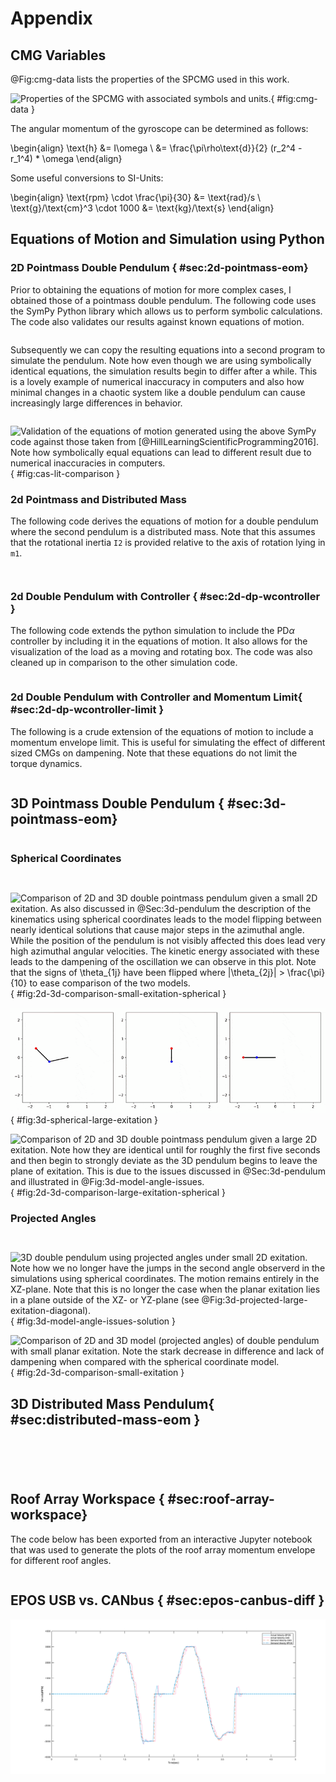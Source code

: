 
# Appendix

## CMG Variables

@Fig:cmg-data lists the properties of the SPCMG used in this work.

![Properties of the SPCMG with associated symbols and units.](./figures/cmg-data.png){ #fig:cmg-data }

The angular momentum of the gyroscope can be determined as follows:

\begin{align}
\text{h} &= I\omega \\
&= \frac{\pi\rho\text{d}}{2} (r_2^4 - r_1^4) * \omega
\end{align}

Some useful conversions to SI-Units:

\begin{align}
\text{rpm} \cdot \frac{\pi}{30} &= \text{rad}/s \\
\text{g}/\text{cm}^3 \cdot 1000 &= \text{kg}/\text{s}
\end{align}

## Equations of Motion and Simulation using Python

### 2D Pointmass Double Pendulum { #sec:2d-pointmass-eom}

Prior to obtaining the equations of motion for more complex cases, I obtained those of a pointmass double pendulum.
The following code uses the SymPy Python library which allows us to perform symbolic calculations.
The code also validates our results against known equations of motion.

```{.python include=code/double-pendulum-2d-lagrangian.py}
```

Subsequently we can copy the resulting equations into a second program to simulate the pendulum.
Note how even though we are using symbolically identical equations, the simulation results begin to differ after a while.
This is a lovely example of numerical inaccuracy in computers and also how minimal changes in a chaotic system  like a double pendulum can cause increasingly large differences in behavior.

```{.python include=code/double-pendulum-2d-simulation.py}
```

![Validation of the equations of motion generated using the above SymPy code against those taken from [@HillLearningScientificProgramming2016]. Note how symbolically equal equations can lead to different result due to numerical inaccuracies in computers.](figures/cas-lit-comparison.svg){ #fig:cas-lit-comparison }

### 2d Pointmass and Distributed Mass

The following code derives the equations of motion for a double pendulum where the second pendulum is a distributed mass.
Note that this assumes that the rotational inertia `I2` is provided relative to the axis of rotation lying in `m1`.

```{.python include=code/double-pendulum-2d-distmass-lagrangian.py}
```

```{.txt include=code/double_pendulum-2d-distmass-eom.txt}
```

### 2d Double Pendulum with Controller { #sec:2d-dp-wcontroller }

The following code extends the python simulation to include the PD$\alpha$ controller by including it in the equations of motion.
It also allows for the visualization of the load as a moving and rotating box.
The code was also cleaned up in comparison to the other simulation code.

```{.python include=code/dp-2d-distmass-controller.py}
```

### 2d Double Pendulum with Controller and Momentum Limit{ #sec:2d-dp-wcontroller-limit }

The following is a crude extension of the equations of motion to include a momentum envelope limit.
This is useful for simulating the effect of different sized CMGs on dampening.
Note that these equations do not limit the torque dynamics. 

```{.python include=code/dp-2d-distmass-limited-momentum.py}
```

## 3D Pointmass Double Pendulum { #sec:3d-pointmass-eom}

```{.python include=code/double-pendulum-3d-simulation.py}
```

### Spherical Coordinates

```{.python include=code/double-pendulum-3d-spherical-coords-lagrangian.py}
```

```{.txt include=code/double-pendulum-eom-3d-pointmass-spherical-coords.txt}
```

![Comparison of 2D and 3D double pointmass pendulum given a small 2D exitation. As also discussed in @Sec:3d-pendulum the description of the kinematics using spherical coordinates leads to the model flipping between nearly identical solutions that cause major steps in the azimuthal angle. While the position of the pendulum is not visibly affected this does lead very high azimuthal angular velocities. The kinetic energy associated with these leads to the dampening of the oscillation we can observe in this plot. Note that the signs of $\theta_{1j}$ have been flipped where $|\theta_{2j}| > \frac{\pi}{10}$ to ease comparison of the two models.](figures/2d-3d-comparison-small-exitation-spherical-coords.svg){ #fig:2d-3d-comparison-small-exitation-spherical }

![Large exitation of double pendulum modelled with equations of motion derived using spherical coordinates. From left to right: front, side and top view. Note how the issues of spherical coordinates cause disturbances that quickly lead to chaotic out of plane motion.](figures/double_pendulum_3d_large_exitation_spherical.gif){ #fig:3d-spherical-large-exitation }

![Comparison of 2D and 3D double pointmass pendulum given a large 2D exitation. Note how they are identical until for roughly the first five seconds and then begin to strongly deviate as the 3D pendulum begins to leave the plane of exitation. This is due to the issues discussed in @Sec:3d-pendulum and illustrated in @Fig:3d-model-angle-issues.](figures/2d-3d-comparison-large-exitation-spherical-coords.svg){ #fig:2d-3d-comparison-large-exitation-spherical }

### Projected Angles

```{.python include=code/double-pendulum-3d-lagrangian.py}
```

```{.txt include=code/double-pendulum-3d-pointmass.txt}
```

![3D double pendulum using projected angles under small 2D exitation. Note how we no longer have the jumps in the second angle observerd in the simulations using spherical coordinates. The motion remains entirely in the XZ-plane. Note that this is no longer the case when the planar exitation lies in a plane outside of the XZ- or YZ-plane (see @Fig:3d-projected-large-exitation-diagonal).](./figures/3d-model-angle-issues-solution.svg){ #fig:3d-model-angle-issues-solution }

![Comparison of 2D and 3D model (projected angles) of double pendulum with small planar exitation. Note the stark decrease in difference and lack of dampening when compared with the spherical coordinate model.](figures/2d-3d-comparison-small-exitation.svg){ #fig:2d-3d-comparison-small-exitation }

## 3D Distributed Mass Pendulum{ #sec:distributed-mass-eom }

```{.python include=code/double-pendulum-3d-distmass-lagrangian.py}
```

```{.txt include=code/double-pendulum-eom-3d-distmass.txt}
```

```{.python include=code/cog-rotations.py}
```

```{.python include=code/double-pendulum-3d-distmass-simulation.py}
```

```{.python include=code/gh-data-import.py}
```

## Roof Array Workspace { #sec:roof-array-workspace}

The code below has been exported from an interactive Jupyter notebook that was used to generate the plots of the roof array momentum envelope for different roof angles.

```{.python include=code/momentum-envelope.py}
```

## EPOS USB vs. CANbus { #sec:epos-canbus-diff }

![Comparison of the gimbal motors behaviour between USB commands from EPOS-Studio and our regular control via CANbus.](./figures/epos-canbus-diff.png)

